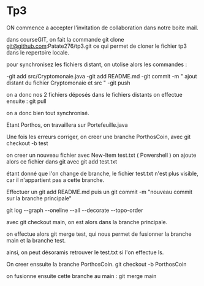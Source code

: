 # Tp3
ON commence a accepter l'invitation de collaboration dans notre boite mail. 



dans courseGIT, on fait la commande git clone git@github.com:Patate276/tp3.git
ce qui permet de cloner le fichier tp3 dans le repertoire locale. 

pour synchronisez les fichiers distant, on utolise alors les commandes : 

-git add src/Cryptomonaie.java
-git add README.md
-git commit -m " ajout distant du fichier  Cryptomonaie et src "
-git push

on a donc nos 2 fichiers déposés dans le fichiers distants
on effectue ensuite : git pull

on a donc bien tout synchronisé. 


Etant Porthos, on travaillera sur Portefeuille.java

Une fois les erreurs corriger, on creer une branche PorthosCoin,  avec git checkout -b test

on creer un nouveau fichier avec New-Item test.txt ( Powershell )
on ajoute alors ce fichier dans git avec git add test.txt

étant donné que l'on change de branche, le fichier test.txt n'est plus visible, car il n'appartient pas a cette branche. 




Effectuer un git add README.md puis un git commit -m "nouveau commit sur la branche principale"

git log --graph --oneline --all --decorate --topo-order


avec git checkout main, on est alors dans la branche principale. 

on effectue alors git merge test, qui nous permet de fusionner la branche main et la branche test. 


ainsi, on peut désoramis retrouver le test.txt si l'on effectue ls. 


On creer enssuite la branche PorthosCoin. 
git checkout -b PorthosCoin

on fusionne ensuite cette branche au main : git merge main







